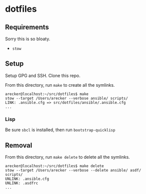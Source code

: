 # dotfiles

## Requirements

Sorry this is so bloaty.

- `stow`

## Setup

Setup GPG and SSH.  Clone this repo.

From this directory, run `make` to create all the symlinks.

```
arecker@localhost:~/src/dotfiles$ make
stow --target /Users/arecker --verbose ansible/ scripts/
LINK: .ansible.cfg => src/dotfiles/ansible/.ansible.cfg
...
```

### Lisp

Be sure `sbcl` is installed, then run `bootstrap-quicklisp`

## Removal

From this directory, run `make delete` to delete all the symlinks.

```
arecker@localhost:~/src/dotfiles$ make delete
stow --target /Users/arecker --verbose --delete ansible/ asdf/ scripts/
UNLINK: .ansible.cfg
UNLINK: .asdfrc
...
```
